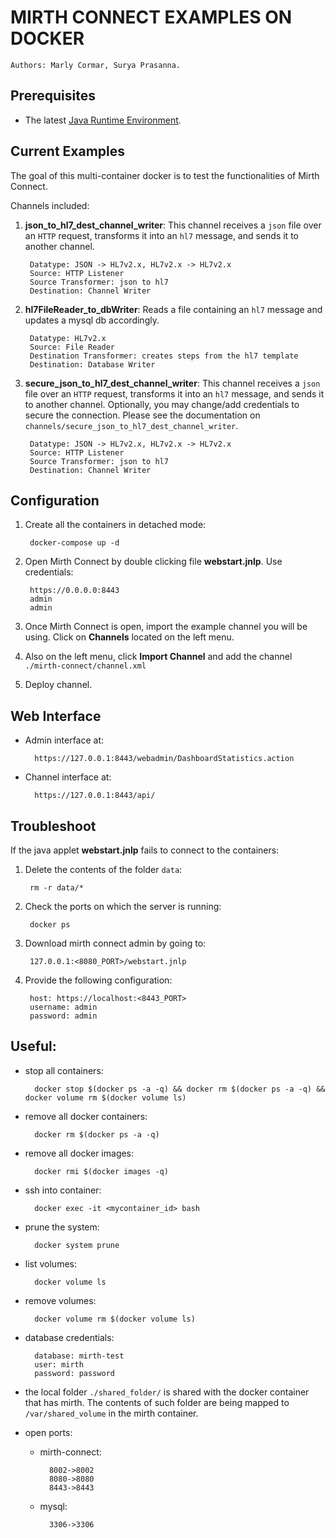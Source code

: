 # MIRTH CONNECT EXAMPLES ON DOCKER
`Authors: Marly Cormar, Surya Prasanna.`

## Prerequisites
- The latest [Java Runtime Environment](https://www.java.com/en/).

## Current Examples
The goal of this multi-container docker is to test the functionalities of Mirth Connect.

Channels included:

1. **json_to_hl7_dest_channel_writer**: This channel receives a `json` file over an `HTTP` request, transforms it into an `hl7` message, and sends it to another channel.

        Datatype: JSON -> HL7v2.x, HL7v2.x -> HL7v2.x
        Source: HTTP Listener
        Source Transformer: json to hl7
        Destination: Channel Writer

1. **hl7FileReader_to_dbWriter**: Reads a file containing an `hl7` message and updates a mysql db accordingly.

        Datatype: HL7v2.x
        Source: File Reader
        Destination Transformer: creates steps from the hl7 template
        Destination: Database Writer

1. **secure_json_to_hl7_dest_channel_writer**: This channel receives a `json` file over an `HTTP` request, transforms it into an `hl7` message, and sends it to another channel. Optionally, you may change/add credentials to secure the connection. Please see the documentation on `channels/secure_json_to_hl7_dest_channel_writer`.

        Datatype: JSON -> HL7v2.x, HL7v2.x -> HL7v2.x
        Source: HTTP Listener
        Source Transformer: json to hl7
        Destination: Channel Writer


## Configuration
1. Create all the containers in detached mode:

        docker-compose up -d

1. Open Mirth Connect by double clicking file **webstart.jnlp**. Use credentials:

        https://0.0.0.0:8443
        admin
        admin

1. Once Mirth Connect is open, import the example channel you will be using. Click on **Channels** located on the left menu.

1. Also on the left menu, click **Import Channel** and add the channel `./mirth-connect/channel.xml`

1. Deploy channel.

## Web Interface

- Admin interface at:

        https://127.0.0.1:8443/webadmin/DashboardStatistics.action
    
- Channel interface at:

        https://127.0.0.1:8443/api/

## Troubleshoot
If the java applet **webstart.jnlp** fails to connect to the containers:

1. Delete the contents of the folder `data`:

        rm -r data/*
        
1. Check the ports on which the server is running:
        
        docker ps

1. Download mirth connect admin by going to:
        
        127.0.0.1:<8080_PORT>/webstart.jnlp

1. Provide the following configuration:
        
        host: https://localhost:<8443_PORT>
        username: admin
        password: admin


## Useful:

- stop all containers:

        docker stop $(docker ps -a -q) && docker rm $(docker ps -a -q) && docker volume rm $(docker volume ls)

- remove all docker containers:

        docker rm $(docker ps -a -q)

- remove all docker images:

        docker rmi $(docker images -q)

- ssh into container:

        docker exec -it <mycontainer_id> bash

- prune the system:

        docker system prune
        
- list volumes:

        docker volume ls
        
- remove volumes:

        docker volume rm $(docker volume ls)

- database credentials:

		database: mirth-test
		user: mirth
		password: password

- the local folder `./shared_folder/` is shared with the docker container that has mirth. The contents of such folder are being mapped to `/var/shared_volume` in the mirth container.

- open ports:
    - mirth-connect:

            8002->8002
            8080->8080
            8443->8443

    - mysql:

            3306->3306
